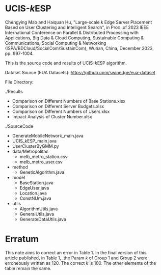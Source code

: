 # UCIS-*k*ESP

Chengying Mao and Haiquan Hu, "Large-scale *k* Edge Server Placement Based on User Clustering and Intelligent Search", in Proc .of 2023 IEEE International Conference on Parallel & Distributed Processing with Applications, Big Data & Cloud Computing, Sustainable Computing & Communications, Social Computing & Networking (ISPA/BDCloud/SocialCom/SustainCom), Wuhan, China, December 2023, pp. 997-1004.

This is the source code and results of UCIS-*k*ESP algorithm.

Dataset Source (EUA Datasets): <https://github.com/swinedge/eua-dataset>

File Directory:

./Results
- Comparison on Different Numbers of Base Stations.xlsx
- Comparison on Different Server Budgets.xlsx
- Comparison on Different Numbers of Users.xlsx
- Impact Analysis of Cluster Number.xlsx

./SourceCode
- GenerateMobileNetwork_main.java
- UCIS_kESP_main.java
- UserClusterByGMM.py
- data/Metropolitan
  - melb_metro_station.csv
  - melb_metro_user.csv
- method
  - GeneticAlgorithm.java
- model
  - BaseStation.java
  - EdgeUser.java
  - Location.java
  - ConstNUm.java
- utils
  - AlgorithmUtils.java
  - GeneralUtils.java
  - GenerateDataUtils.java

# Erratum
This note aims to correct an error in Table 1. In the final version of this article published, in Table 1, .the Param *k* of Group 1 and Group 2 were erroneously written as 120. The correct *k* is 100. The other elements of the table remain the same.

